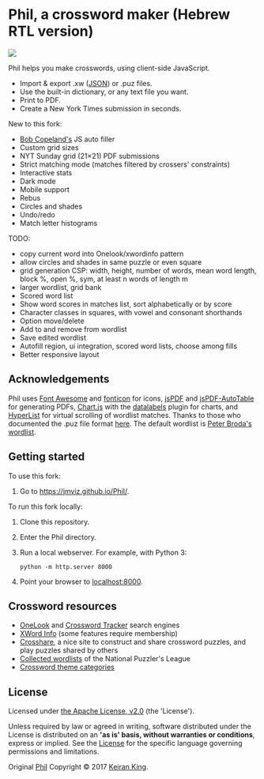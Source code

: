 # Phil, a crossword maker (Hebrew RTL version)

<img src="images/screenshot.png">

Phil helps you make crosswords, using client-side JavaScript.
* Import & export .xw ([JSON](https://www.xwordinfo.com/JSON/)) or .puz files.
* Use the built-in dictionary, or any text file you want.
* Print to PDF.
* Create a New York Times submission in seconds.

New to this fork:
* [Bob Copeland's](https://github.com/bcopeland) JS auto filler
* Custom grid sizes
* NYT Sunday grid (21×21) PDF submissions
* Strict matching mode (matches filtered by crossers' constraints)
* Interactive stats
* Dark mode
* Mobile support
* Rebus
* Circles and shades
* Undo/redo
* Match letter histograms

TODO:
* copy current word into Onelook/xwordinfo pattern
* allow circles and shades in same puzzle or even square
* grid generation CSP: width, height, number of words, mean word length, block %, open %, sym, at least n words of length m
* larger wordlist, grid bank
* Scored word list
* Show word scores in matches list, sort alphabetically or by score
* Character classes in squares, with vowel and consonant shorthands
* Option move/delete
* Add to and remove from wordlist
* Save edited wordlist
* Autofill region, ui integration, scored word lists, choose among fills
* Better responsive layout

## Acknowledgements

Phil uses [Font Awesome](https://github.com/FortAwesome/Font-Awesome/) and [fonticon](https://github.com/devgg/FontIcon) for icons, [jsPDF](https://github.com/MrRio/jsPDF/) and [jsPDF-AutoTable](https://github.com/simonbengtsson/jsPDF-AutoTable/) for generating PDFs, [Chart.js](https://github.com/chartjs) with the [datalabels](https://github.com/chartjs/chartjs-plugin-datalabels) plugin for charts, and [HyperList](https://github.com/tbranyen/hyperlist) for virtual scrolling of wordlist matches. Thanks to those who documented the .puz file format [here](https://code.google.com/archive/p/puz/wikis/FileFormat.wiki). The default wordlist is [Peter Broda's wordlist](https://peterbroda.me/crosswords/wordlist/).

## Getting started

To use this fork:

1. Go to https://jmviz.github.io/Phil/.

To run this fork locally:

1. Clone this repository.

2. Enter the Phil directory.

3. Run a local webserver. For example, with Python 3:

   ```
   python -m http.server 8000
   ```

4. Point your browser to [localhost:8000](http://localhost:8000).

## Crossword resources

* [OneLook](http://onelook.com/) and [Crossword Tracker](http://crosswordtracker.com/) search engines
* [XWord Info](https://www.xwordinfo.com) (some features require membership)
* [Crosshare](https://crosshare.org), a nice site to construct and share crossword puzzles, and play puzzles shared by others
* [Collected wordlists](http://wiki.puzzlers.org/dokuwiki/doku.php?id=solving:wordlists:about:start) of the National Puzzler's League
* [Crossword theme categories](http://www.cruciverb.com/index.php?action=ezportal;sa=page;p=70)

## License
Licensed under [the Apache License, v2.0](http://www.apache.org/licenses/LICENSE-2.0) (the 'License').

Unless required by law or agreed in writing, software distributed under the License
is distributed on an **'as is' basis, without warranties or conditions**, express or implied.
See the [License](LICENSE.txt) for the specific language governing permissions and limitations.

Original [Phil](https://github.com/keiranking/Phil) Copyright &copy; 2017 [Keiran King](http://www.keiranking.com/).
